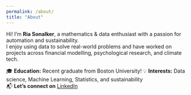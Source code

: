 ```yaml
---
permalink: /about/
title: "About"
---
```


Hi! I’m **Ria Sonalker**, a mathematics & data enthusiast with a passion for automation and sustainability.  
I enjoy using data to solve real-world problems and have worked on projects across financial modelling, psychological research, and climate tech.

🎓 **Education:** Recent graduate from Boston University! 
💡 **Interests:** Data science, Machine Learning, Statistics, and sustainability  
📬 **Let’s connect on** [LinkedIn](https://www.linkedin.com/in/ria-sonalker/)
